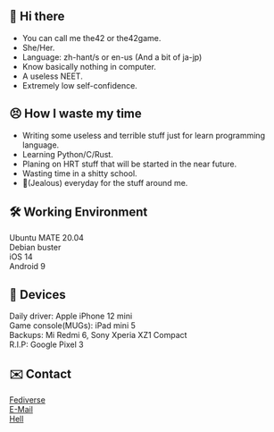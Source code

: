 ## 👋 Hi there
- You can call me the42 or the42game.
- She/Her.
- Language: zh-hant/s or en-us (And a bit of ja-jp)
- Know basically nothing in computer.
- A useless NEET.
- Extremely low self-confidence.

## 😣 How I waste my time
- Writing some useless and terrible stuff just for learn programming language.
- Learning Python/C/Rust.
- Planing on HRT stuff that will be started in the near future.
- Wasting time in a shitty school.
- 🍋(Jealous) everyday for the stuff around me.

## 🛠️ Working Environment
Ubuntu MATE 20.04
<br>
Debian buster
<br>
iOS 14
<br>
Android 9

## 💽 Devices
Daily driver: Apple iPhone 12 mini
<br>
Game console(MUGs): iPad mini 5
<br>
Backups: Mi Redmi 6, Sony Xperia XZ1 Compact
<br>
R.I.P: Google Pixel 3

## ✉️ Contact
[Fediverse](https://rosehip.moe/@42lzmr)
<br>
[E-Mail](mailto:the42game@rosehip.moe)
<br>
[Hell](http://127.0.0.1/world/hell/list/details?name=kabashima_rio&location=china&gender=none&date=null&age=null&aka=42lzmr)
